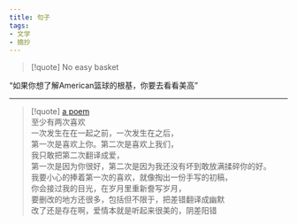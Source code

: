 ```yaml
---
title: 句子
tags:
- 文学
- 摘抄
---
```


> [!quote] 
> No easy basket

“如果你想了解American篮球的根基，你要去看看美高”

---

> [!quote] 
> [a poem](https://www.bilibili.com/video/BV1V24y1x7Nh/?buvid=YF4AFCFA7E0887094E329B9A6FADF98BF343&is_story_h5=false&mid=B1quk6Mlu6tnRY8zjwxWeg%3D%3D&p=1&plat_id=116&share_from=ugc&share_medium=iphone&share_plat=ios&share_session_id=4AD8E5F4-D617-499B-9C19-D5897A7EB825&share_source=QQ&share_tag=s_i&timestamp=1679378304&unique_k=tXa4xdJ&up_id=315154029&vd_source=c47136abc78922800b17d6ce79d6e19f) <br>
> 至少有两次喜欢<br>
一次发生在在一起之前，一次发生在之后，<br>
第一次是喜欢上你。第二次是喜欢上我们，<br>
我只敢把第二次翻译成爱，<br>
第一次是因为你很好，第二次是因为我还没有坏到敢放满揉碎你的好。<br>
我要小心的捧着第一次的喜欢，就像掏出一份手写的初稿，<br>
你会接过我的目光，在岁月里重新誊写岁月，<br>
要删改的地方还很多，包括但不限于，把差错翻译成幽默<br>
改了还是存在啊，爱情本就是听起来很美的，阴差阳错 
